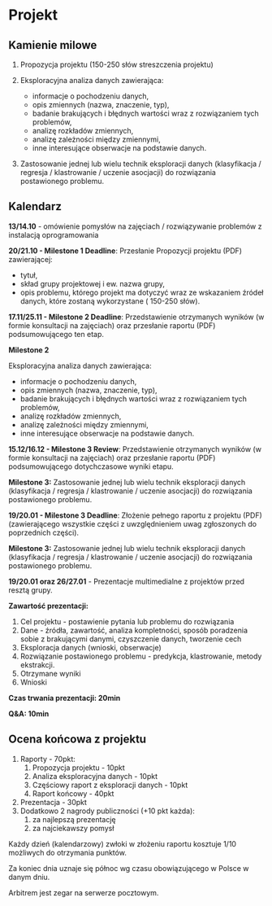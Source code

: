 # Projekt 

## Kamienie milowe

1. Propozycja projektu (150-250 słów streszczenia projektu)
2. Eksploracyjna analiza danych zawierająca:
   * informacje o pochodzeniu danych,
   * opis zmiennych (nazwa, znaczenie, typ),
   * badanie brakujących i błędnych wartości wraz z rozwiązaniem tych problemów,
   * analizę rozkładów zmiennych,
   * analizę zależności między zmiennymi,
   * inne interesujące obserwacje na podstawie danych. 

3. Zastosowanie jednej lub wielu technik eksploracji danych (klasyfikacja / regresja / klastrowanie / uczenie asocjacji) do rozwiązania postawionego problemu.

## Kalendarz

**13/14.10** - omówienie pomysłów na zajęciach / rozwiązywanie problemów z instalacją oprogramowania

**20/21.10 - Milestone 1 Deadline**: Przesłanie Propozycji projektu (PDF) zawierającej: 

* tytuł,
* skład grupy projektowej i ew. nazwa grupy,
* opis problemu, którego projekt ma dotyczyć wraz ze wskazaniem źródeł danych, które zostaną wykorzystane ( 150-250 słów). 

**17.11/25.11 - Milestone 2 Deadline**: Przedstawienie otrzymanych wyników (w formie konsultacji na zajęciach) oraz przesłanie raportu (PDF) podsumowującego ten etap.

**Milestone 2** 

Eksploracyjna analiza danych zawierająca:

* informacje o pochodzeniu danych,
* opis zmiennych (nazwa, znaczenie, typ),
* badanie brakujących i błędnych wartości wraz z rozwiązaniem tych problemów,
* analizę rozkładów zmiennych,
* analizę zależności między zmiennymi,
* inne interesujące obserwacje na podstawie danych. 

**15.12/16.12 - Milestone 3 Review**: Przedstawienie otrzymanych wyników (w formie konsultacji na zajęciach) oraz przesłanie raportu (PDF) podsumowującego dotychczasowe wyniki etapu. 

**Milestone 3:** Zastosowanie jednej lub wielu technik eksploracji danych (klasyfikacja / regresja / klastrowanie / uczenie asocjacji) do rozwiązania postawionego problemu.

**19/20.01 - Milestone 3 Deadline**: Złożenie pełnego raportu z projektu (PDF) (zawierającego wszystkie części z uwzględnieniem uwag zgłoszonych do poprzednich części).

**Milestone 3:** Zastosowanie jednej lub wielu technik eksploracji danych (klasyfikacja / regresja / klastrowanie / uczenie asocjacji) do rozwiązania postawionego problemu.

**19/20.01 oraz 26/27.01** - Prezentacje multimedialne z projektów przed resztą grupy.

**Zawartość prezentacji:**

1. Cel projektu - postawienie pytania lub problemu do rozwiązania
2. Dane - źródła, zawartość, analiza kompletności, sposób poradzenia sobie z brakującymi danymi, czyszczenie danych, tworzenie cech 
3. Eksploracja danych (wnioski, obserwacje)
4. Rozwiązanie postawionego problemu - predykcja, klastrowanie, metody ekstrakcji.
5. Otrzymane wyniki
6. Wnioski

**Czas trwania prezentacji: 20min** 

**Q&A: 10min**

## Ocena końcowa z projektu

1. Raporty - 70pkt:
   1. Propozycja projektu - 10pkt
   2. Analiza eksploracyjna danych - 10pkt
   3. Częściowy raport z eksploracji danych - 10pkt
   4. Raport końcowy - 40pkt
2. Prezentacja - 30pkt
3. Dodatkowo 2 nagrody publiczności (+10 pkt każda):
   1. za najlepszą prezentację 
   2. za najciekawszy pomysł



Każdy dzień (kalendarzowy) zwłoki w złożeniu raportu kosztuje 1/10 możliwych do otrzymania punktów. 

Za koniec dnia uznaje się północ wg czasu obowiązującego w Polsce w danym dniu. 

Arbitrem jest zegar na serwerze pocztowym. 

